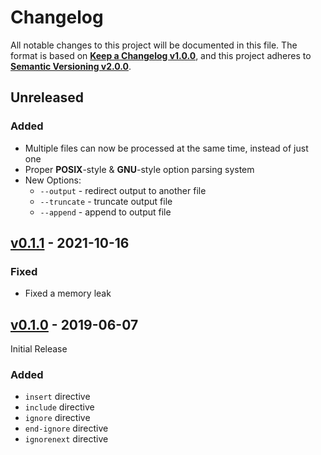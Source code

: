 <!-- markdownlint-disable no-duplicate-heading -->

# Changelog #

All notable changes to this project will be documented in this file.
The format is based on [**Keep a Changelog v1.0.0**](https://keepachangelog.com/en/1.0.0/),
and this project adheres to [**Semantic Versioning v2.0.0**](https://semver.org/spec/v2.0.0.html).

## Unreleased ##

### Added ###

* Multiple files can now be processed at the same time, instead of just one
* Proper **POSIX**-style & **GNU**-style option parsing system
* New Options:
  * `--output` - redirect output to another file
  * `--truncate` - truncate output file
  * `--append` - append to output file

## [v0.1.1] - 2021-10-16 ##

[v0.1.1]: https://github.com/mfederczuk/spp/releases/tag/v0.1.1

### Fixed ###

* Fixed a memory leak

## [v0.1.0] - 2019-06-07 ##

[v0.1.0]: https://github.com/mfederczuk/spp/releases/tag/v0.1.0

Initial Release

### Added ###

* `insert` directive
* `include` directive
* `ignore` directive
* `end-ignore` directive
* `ignorenext` directive
